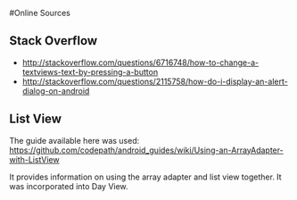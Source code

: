 #Online Sources
## Stack Overflow
* http://stackoverflow.com/questions/6716748/how-to-change-a-textviews-text-by-pressing-a-button
* http://stackoverflow.com/questions/2115758/how-do-i-display-an-alert-dialog-on-android

## List View
The guide available here was used:
https://github.com/codepath/android_guides/wiki/Using-an-ArrayAdapter-with-ListView

It provides information on using the array adapter and list view together. It was incorporated into Day View.
